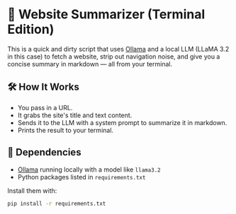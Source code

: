 # 🧠 Website Summarizer (Terminal Edition)

This is a quick and dirty script that uses [Ollama](https://ollama.com) and a local LLM (LLaMA 3.2 in this case) to fetch a website, strip out navigation noise, and give you a concise summary in markdown — all from your terminal.

## 🛠️ How It Works

- You pass in a URL.
- It grabs the site's title and text content.
- Sends it to the LLM with a system prompt to summarize it in markdown.
- Prints the result to your terminal.

## 🧩 Dependencies

- [Ollama](https://ollama.com) running locally with a model like `llama3.2`
- Python packages listed in `requirements.txt`

Install them with:

```bash
pip install -r requirements.txt
